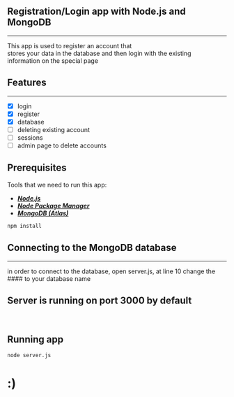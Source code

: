 
## Registration/Login app with Node.js and MongoDB
---
 This app is used to register an account that <br>stores your data in the database and then login with the existing <br> information on the special page

 ## Features
 ---
- [x] login
- [x] register
- [x] database
- [ ] deleting existing account
- [ ] sessions
- [ ] admin page to delete accounts

## Prerequisites
Tools that we need to run this app:

- ***[Node.js](https://nodejs.org/en/)***
- ***[Node Package Manager](https://www.npmjs.com/get-npm)***
- ***[MongoDB (Atlas)](https://www.mongodb.com/cloud/atlas)***
```bash
npm install
```


## Connecting to the MongoDB database
---
in order to connect to the database, open server.js, at line 10 change the #### to your database name


## Server is running on port 3000 by default 

<br>



## Running  app
```bash
node server.js
```

# :)


